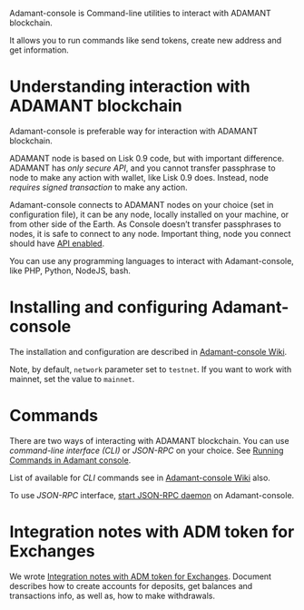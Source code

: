 
Adamant-console is Command-line utilities to interact with ADAMANT blockchain.

It allows you to run commands like send tokens, create new address and get information.

# Understanding interaction with ADAMANT blockchain

Adamant-console is preferable way for interaction with ADAMANT blockchain. 

ADAMANT node is based on Lisk 0.9 code, but with important difference. ADAMANT has *only secure API*, and you cannot transfer passphrase to node to make any action with wallet, like Lisk 0.9 does. Instead, node *requires signed transaction* to make any action.

Adamant-console connects to ADAMANT nodes on your choice (set in configuration file), it can be any node, locally installed on your machine, or from other side of the Earth. As Console doesn’t transfer passphrases to nodes, it is safe to connect to any node. Important thing, node you connect should have [API enabled](https://medium.com/adamant-im/how-to-run-your-adamant-node-on-ubuntu-990e391e8fcc#fe7e).

You can use any programming languages to interact with Adamant-console, like PHP, Python, NodeJS, bash.

# Installing and configuring Adamant-console

The installation and configuration are described in [Adamant-console Wiki](https://github.com/Adamant-im/adamant-console/wiki/Installation-and-configuration).

Note, by default, `network` parameter set to `testnet`. If you want to work with mainnet, set the value to `mainnet`.

# Commands

There are two ways of interacting with ADAMANT blockchain. You can use *command-line interface (CLI)* or *JSON-RPC* on your choice. See [Running Commands in Adamant console](https://github.com/Adamant-im/adamant-console/wiki/Running-Commands-in-Adamant-console).

List of available for *CLI* commands see in [Adamant-console Wiki](https://github.com/Adamant-im/adamant-console/wiki/Available-Commands) also.

To use *JSON-RPC* interface, [start JSON-RPC daemon](https://github.com/Adamant-im/adamant-console/wiki/JSON-RPC) on Adamant-console.

# Integration notes with ADM token for Exchanges

We wrote [Integration notes with ADM token for Exchanges](https://medium.com/adamant-im/integration-notes-with-adm-token-for-exchanges-d51a80c36aaf). Document describes how to create accounts for deposits, get balances and transactions info, as well as, how to make withdrawals.
